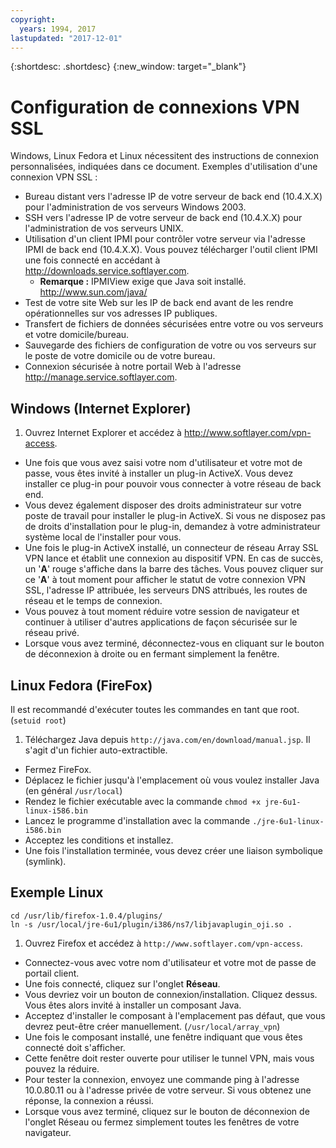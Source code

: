 ```yaml
---
copyright:
  years: 1994, 2017
lastupdated: "2017-12-01"
---
```


{:shortdesc: .shortdesc}
{:new_window: target="_blank"}

# Configuration de connexions VPN SSL

Windows, Linux Fedora et Linux nécessitent des instructions de connexion personnalisées, indiquées dans ce document. Exemples d'utilisation d'une connexion VPN SSL :

* Bureau distant vers l'adresse IP de votre serveur de back end (10.4.X.X) pour l'administration de vos serveurs Windows 2003.
* SSH vers l'adresse IP de votre serveur de back end (10.4.X.X) pour l'administration de vos serveurs UNIX.
* Utilisation d'un client IPMI pour contrôler votre serveur via l'adresse IPMI de back end (10.4.X.X). Vous pouvez télécharger l'outil client IPMI une fois connecté en accédant à http://downloads.service.softlayer.com.
  * **Remarque :** IPMIView exige que Java soit installé. http://www.sun.com/java/
* Test de votre site Web sur les IP de back end avant de les rendre opérationnelles sur vos adresses IP publiques.
* Transfert de fichiers de données sécurisées entre votre ou vos serveurs et votre domicile/bureau.
* Sauvegarde des fichiers de configuration de votre ou vos serveurs sur le poste de votre domicile ou de votre bureau.
* Connexion sécurisée à notre portail Web à l'adresse http://manage.service.softlayer.com.

## Windows (Internet Explorer)

1. Ouvrez Internet Explorer et accédez à http://www.softlayer.com/vpn-access.
* Une fois que vous avez saisi votre nom d'utilisateur et votre mot de passe, vous êtes invité à installer un plug-in ActiveX. Vous devez installer ce plug-in pour pouvoir vous connecter à votre réseau de back end. 
* Vous devez également disposer des droits administrateur sur votre poste de travail pour installer le plug-in ActiveX. Si vous ne disposez pas de droits d'installation pour le plug-in, demandez à votre administrateur système local de l'installer pour vous.  
* Une fois le plug-in ActiveX installé, un connecteur de réseau Array SSL VPN lance et établit une connexion au dispositif VPN. En cas de succès, un '**A**' rouge s'affiche dans la barre des tâches. Vous pouvez cliquer sur ce '**A**' à tout moment pour afficher le statut de votre connexion VPN SSL, l'adresse IP attribuée, les serveurs DNS attribués, les routes de réseau et le temps de connexion.  
* Vous pouvez à tout moment réduire votre session de navigateur et continuer à utiliser d'autres applications de façon sécurisée sur le réseau privé.  
* Lorsque vous avez terminé, déconnectez-vous en cliquant sur le bouton de déconnexion à droite ou en fermant simplement la fenêtre. 

## Linux Fedora (FireFox)

Il est recommandé d'exécuter toutes les commandes en tant que root. (`setuid root`)

1. Téléchargez Java depuis `http://java.com/en/download/manual.jsp`. Il s'agit d'un fichier auto-extractible.
* Fermez FireFox.
* Déplacez le fichier jusqu'à l'emplacement où vous voulez installer Java (en général `/usr/local`)
* Rendez le fichier exécutable avec la commande `chmod +x jre-6u1-linux-i586.bin`
* Lancez le programme d'installation avec la commande `./jre-6u1-linux-i586.bin`
* Acceptez les conditions et installez.
* Une fois l'installation terminée, vous devez créer une liaison symbolique (symlink).

## Exemple Linux
```
cd /usr/lib/firefox-1.0.4/plugins/
ln -s /usr/local/jre-6u1/plugin/i386/ns7/libjavaplugin_oji.so .
```

1. Ouvrez Firefox et accédez à `http://www.softlayer.com/vpn-access`.
* Connectez-vous avec votre nom d'utilisateur et votre mot de passe de portail client.
* Une fois connecté, cliquez sur l'onglet **Réseau**.
* Vous devriez voir un bouton de connexion/installation. Cliquez dessus. Vous êtes alors invité à installer un composant Java.
* Acceptez d'installer le composant à l'emplacement pas défaut, que vous devrez peut-être créer manuellement. (`/usr/local/array_vpn`)
* Une fois le composant installé, une fenêtre indiquant que vous êtes connecté doit s'afficher.
* Cette fenêtre doit rester ouverte pour utiliser le tunnel VPN, mais vous pouvez la réduire.
* Pour tester la connexion, envoyez une commande ping à l'adresse 10.0.80.11 ou à l'adresse privée de votre serveur. Si vous obtenez une réponse, la connexion a réussi.
* Lorsque vous avez terminé, cliquez sur le bouton de déconnexion de l'onglet Réseau ou fermez simplement toutes les fenêtres de votre navigateur.
